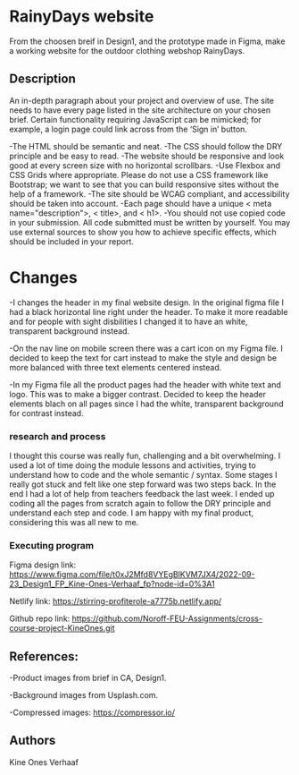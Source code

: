 # RainyDays website

From the choosen breif in Design1, and the prototype made in Figma, make a working website for the outdoor clothing webshop RainyDays.

## Description

An in-depth paragraph about your project and overview of use. The site needs to have every page listed in the site architecture on your chosen brief. Certain functionality requiring JavaScript can be mimicked; for example, a login page could link across from the ‘Sign in’ button.

-The HTML should be semantic and neat.
-The CSS should follow the DRY principle and be easy to read.
-The website should be responsive and look good at every screen size with no horizontal scrollbars. -Use Flexbox and CSS Grids where appropriate. Please do not use a CSS framework like Bootstrap; we want to see that you can build responsive sites without the help of a framework.
-The site should be WCAG compliant, and accessibility should be taken into account.
-Each page should have a unique < meta name="description">, < title>, and < h1>.
-You should not use copied code in your submission. All code submitted must be written by yourself. You may use external sources to show you how to achieve specific effects, which should be included in your report.

# Changes

-I changes the header in my final website design. In the original figma file I had a black horizontal line right under the header. To make it more readable and for people with sight disbilities I changed it to have an white, transparent background instead.

-On the nav line on mobile screen there was a cart icon on my Figma file. I decided to keep the text for cart instead to make the style and design be more balanced with three text elements centered
instead.

-In my Figma file all the product pages had the header with white text and logo. This was to make a bigger contrast. Decided to keep the header elements blach on all pages since I had the white, transparent background for contrast instead.

### research and process

I thought this course was really fun, challenging and a bit overwhelming. I used a lot of time doing the module lessons and activities, trying to understand how to code and the whole semantic / syntax. Some stages I really got stuck and felt like one step forward was two steps back. In the end I had a lot of help from teachers feedback the last week. I ended up coding all the pages from scratch again to follow the DRY principle and understand each step and code. I am happy with my final product, considering this was all new to me.

### Executing program

Figma design link: https://www.figma.com/file/t0xJ2Mfd8VYEgBlKVM7JX4/2022-09-23_Design1_FP_Kine-Ones-Verhaaf_fp?node-id=0%3A1

Netlify link: https://stirring-profiterole-a7775b.netlify.app/

Github repo link: https://github.com/Noroff-FEU-Assignments/cross-course-project-KineOnes.git

## References:

-Product images from brief in CA, Design1.

-Background images from Usplash.com.

-Compressed images: https://compressor.io/

## Authors

Kine Ones Verhaaf
